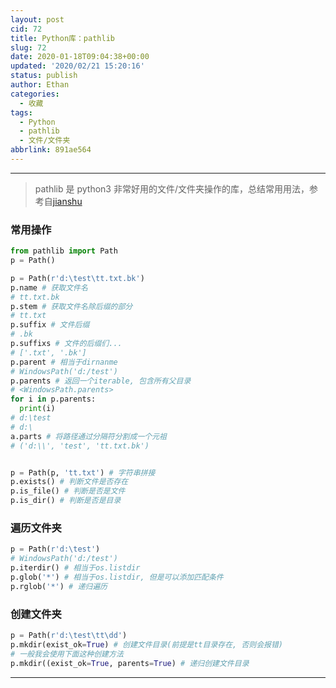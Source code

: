 ```yaml
---
layout: post
cid: 72
title: Python库：pathlib
slug: 72
date: 2020-01-18T09:04:38+00:00
updated: '2020/02/21 15:20:16'
status: publish
author: Ethan
categories:
  - 收藏
tags:
  - Python
  - pathlib
  - 文件/文件夹
abbrlink: 891ae564
---
```



***

<!-- Abstract -->
> pathlib 是 python3 非常好用的文件/文件夹操作的库，总结常用用法，参考自[jianshu](https://www.jianshu.com/p/a820038e65c3)

<!-- Abstract -->

<!--more-->

<!-- 正文内容 -->

### 常用操作
```Python
from pathlib import Path
p = Path()

p = Path(r'd:\test\tt.txt.bk')
p.name # 获取文件名
# tt.txt.bk
p.stem # 获取文件名除后缀的部分
# tt.txt
p.suffix # 文件后缀
# .bk
p.suffixs # 文件的后缀们...
# ['.txt', '.bk']
p.parent # 相当于dirnanme
# WindowsPath('d:/test')
p.parents # 返回一个iterable, 包含所有父目录
# <WindowsPath.parents>
for i in p.parents:
  print(i)
# d:\test
# d:\
a.parts # 将路径通过分隔符分割成一个元祖
# ('d:\\', 'test', 'tt.txt.bk')


p = Path(p, 'tt.txt') # 字符串拼接
p.exists() # 判断文件是否存在
p.is_file() # 判断是否是文件
p.is_dir() # 判断是否是目录

```
### 遍历文件夹
```Python
p = Path(r'd:\test')
# WindowsPath('d:/test')
p.iterdir() # 相当于os.listdir
p.glob('*') # 相当于os.listdir, 但是可以添加匹配条件
p.rglob('*') # 递归遍历
```
### 创建文件夹
```Python
p = Path(r'd:\test\tt\dd')
p.mkdir(exist_ok=True) # 创建文件目录(前提是tt目录存在, 否则会报错)
# 一般我会使用下面这种创建方法
p.mkdir((exist_ok=True, parents=True) # 递归创建文件目录

```




<!-- 正文内容 -->
***

<!-- 图片位置 -->

<!-- 图片位置 -->